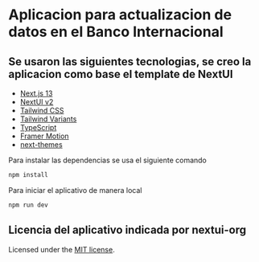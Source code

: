 # Aplicacion para actualizacion de datos en el Banco Internacional


## Se usaron las siguientes tecnologias, se creo la aplicacion como base el template de NextUI

- [Next.js 13](https://nextjs.org/docs/getting-started)
- [NextUI v2](https://nextui.org/)
- [Tailwind CSS](https://tailwindcss.com/)
- [Tailwind Variants](https://tailwind-variants.org)
- [TypeScript](https://www.typescriptlang.org/)
- [Framer Motion](https://www.framer.com/motion/)
- [next-themes](https://github.com/pacocoursey/next-themes)


Para instalar las dependencias se usa el siguiente comando

```bash
npm install
```

Para iniciar el aplicativo de manera local

```bash
npm run dev
```

## Licencia del aplicativo indicada por nextui-org

Licensed under the [MIT license](https://github.com/nextui-org/next-app-template/blob/main/LICENSE).